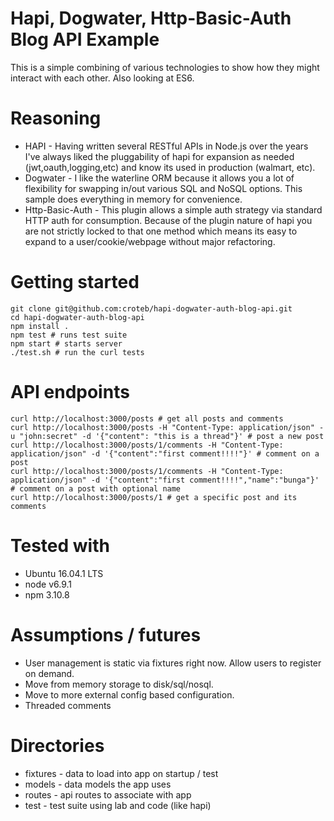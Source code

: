 # Hapi, Dogwater, Http-Basic-Auth Blog API Example
This is a simple combining of various technologies to show how they might interact with each other. Also looking at ES6.

# Reasoning
* HAPI - Having written several RESTful APIs in Node.js over the years I've always liked the pluggability of hapi for expansion as needed (jwt,oauth,logging,etc) and know its used in production (walmart, etc).
* Dogwater - I like the waterline ORM because it allows you a lot of flexibility for swapping in/out various SQL and NoSQL options. This sample does everything in memory for convenience.
* Http-Basic-Auth - This plugin allows a simple auth strategy via standard HTTP auth for consumption.  Because of the plugin nature of hapi you are not strictly locked to that one method which means its easy to expand to a user/cookie/webpage without major refactoring.

# Getting started
```
git clone git@github.com:croteb/hapi-dogwater-auth-blog-api.git
cd hapi-dogwater-auth-blog-api
npm install .
npm test # runs test suite
npm start # starts server
./test.sh # run the curl tests

```

# API endpoints
```
curl http://localhost:3000/posts # get all posts and comments
curl http://localhost:3000/posts -H "Content-Type: application/json" -u "john:secret" -d '{"content": "this is a thread"}' # post a new post
curl http://localhost:3000/posts/1/comments -H "Content-Type: application/json" -d '{"content":"first comment!!!!"}' # comment on a post
curl http://localhost:3000/posts/1/comments -H "Content-Type: application/json" -d '{"content":"first comment!!!!","name":"bunga"}' # comment on a post with optional name
curl http://localhost:3000/posts/1 # get a specific post and its comments
```

# Tested with
* Ubuntu 16.04.1 LTS
* node v6.9.1
* npm 3.10.8

# Assumptions / futures
* User management is static via fixtures right now. Allow users to register on demand.
* Move from memory storage to disk/sql/nosql.
* Move to more external config based configuration.
* Threaded comments

# Directories
* fixtures - data to load into app on startup / test
* models - data models the app uses
* routes - api routes to associate with app
* test - test suite using lab and code (like hapi)
